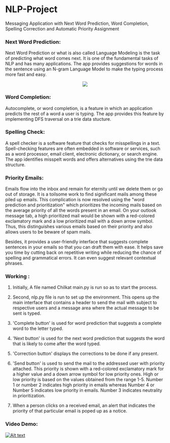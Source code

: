 # NLP-Project
Messaging Application with Next Word Prediction, Word Completion, Spelling Correction and Automatic Priority Assignment

### Next Word Prediction:

Next Word Prediction or what is also called Language Modeling is the task of predicting what word comes next. It is one of the fundamental tasks of NLP and has many applications. The app provides suggestions for words in the sentence using an N-gram Language Model to make the typing process more fast and easy.

<p align="center">
  <img src="https://user-images.githubusercontent.com/44416769/86110322-102dc900-bae3-11ea-9f4c-d21f5518a286.png">
</p>

### Word Completion:

Autocomplete, or word completion, is a feature in which an application predicts the rest of a word a user is typing. The app provides this feature by implementing DFS traversal on a trie data stucture.

### Spelling Check:

A spell checker is a software feature that checks for misspellings in a text. Spell-checking features are often embedded in software or services, such as a word processor, email client, electronic dictionary, or search engine. The app identifies misspelt words and offers alternatives using the trie data structure.

### Priority Emails:

Emails flow into the inbox and remain for eternity until we delete them or go out of storage. It is a toilsome work to find significant mails among these piled up emails. This complication is now resolved using the "word prediction and prioritization" which prioritizes the incoming mails based on the average priority of all the words present in an email. On your outlook message tab, a high prioritized mail would be shown with a red-colored exclamatory mark and a low prioritized mail with a down arrow symbol. Thus, this distinguishes various emails based on their priority and also allows users to be beware of spam mails.

Besides, it provides a user-friendly interface that suggests complete sentences in your emails so that you can draft them with ease. It helps save you time by cutting back on repetitive writing while reducing the chance of spelling and grammatical errors. It can even suggest relevant contextual phrases.

### Working :

1. Initially, A file named Chilkat main.py is run so as to start the process.

2. Second, nlp.py file is run to set up the environment. This opens up the main interface that contains a header to send the mail with subject to respective users and a message area where the actual message to be sent is typed.

3. 'Complete button' is used for word prediction that suggests a complete word to the letter typed.

4. 'Next button' is used for the next word prediction that suggests the word that is likely to come after the word typed.

5. 'Correction button' displays the corrections to be done if any present.

6. 'Send button' is used to send the mail to the addressed user with priority attached. This priority is shown with a red-colored exclamatory mark for a higher value and a down arrow symbol for low priority ones. High or low priority is based on the values obtained from the range 1-5. Number 1 or number 2 indicates high priority in emails whereas Number 4 or Number 5 indicates low priority in emails. Number 3 indicates neutrality in prioritization.

7. When a person clicks on a received email, an alert that indicates the priority of that particular email is poped up as a notice.

### Video Demo:
[![Alt text](https://i9.ytimg.com/vi/ExurprktAm8/mq2.jpg?sqp=CLj56_cF&rs=AOn4CLDA7pBadPs1Vk32_fftAdcYQhQlJg)](https://www.youtube.com/watch?v=ExurprktAm8)
